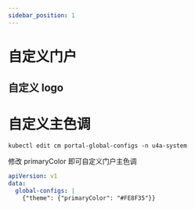 ```yaml
---
sidebar_position: 1
---
```


# 自定义门户

## 自定义 logo


# 自定义主色调
```shell
kubectl edit cm portal-global-configs -n u4a-system
```
修改 primaryColor 即可自定义门户主色调
```yaml
apiVersion: v1
data:
  global-configs: |
    {"theme": {"primaryColor": "#FE8F35"}}
```
